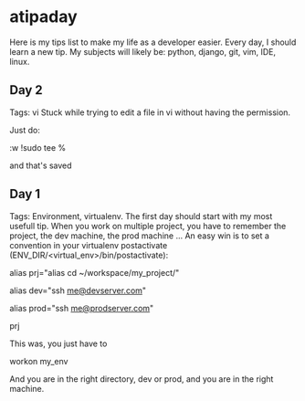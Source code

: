 atipaday
========

Here is my tips list to make my life as a developer easier.
Every day, I should learn a new tip.
My subjects will likely be: python, django, git, vim, IDE, linux.

Day 2
-----
Tags: vi
Stuck while trying to edit a file in vi without having the permission.

Just do:

:w !sudo tee %

and that's saved

Day 1
-----

Tags: Environment, virtualenv.
The first day should start with my most usefull tip.
When you work on multiple project, you have to remember the project, the dev machine, the prod machine ...
An easy win is to set a convention in your virtualenv postactivate (ENV_DIR/<virtual_env>/bin/postactivate):

  alias prj="alias cd ~/workspace/my_project/"
  
  alias dev="ssh me@devserver.com"
  
  alias prod="ssh me@prodserver.com"
  
  prj
  
This was, you just have to

  workon my_env

And you are in the right directory, dev or prod, and you are in the right machine.